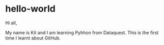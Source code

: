 # hello-world
Hi all,

My name is Kit and I am learning Pyhhon from Dataquest.
This is the first time I learnt about GitHub.

